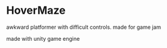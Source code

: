 # HoverMaze
awkward platformer with difficult controls. made for game jam

made with unity game engine
